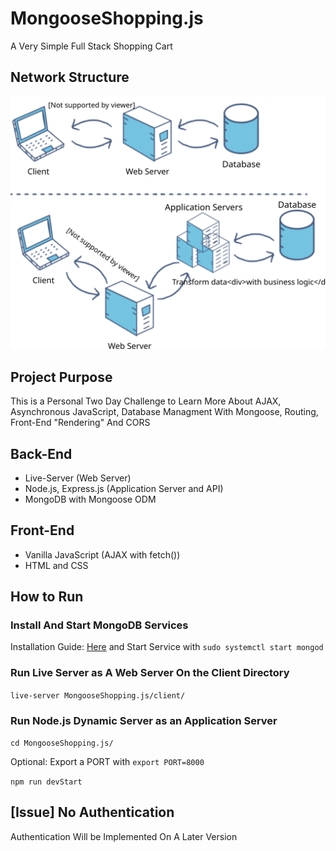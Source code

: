 # MongooseShopping.js
A Very Simple Full Stack Shopping Cart

## Network Structure
![Network Stucture](stucture.svg)

## Project Purpose
This is a Personal Two Day Challenge to Learn More About AJAX, Asynchronous JavaScript, Database Managment With Mongoose, Routing, Front-End "Rendering" And CORS

## Back-End
* Live-Server (Web Server)
* Node.js, Express.js (Application Server and API)
* MongoDB with Mongoose ODM
## Front-End
* Vanilla JavaScript (AJAX with fetch())
* HTML and CSS
## How to Run
### Install And Start MongoDB Services
Installation Guide: [Here](https://docs.mongodb.com/manual/tutorial/install-mongodb-on-ubuntu/) and Start Service with ```sudo systemctl start mongod```

### Run Live Server as A Web Server On the Client Directory
```live-server MongooseShopping.js/client/ ```
### Run Node.js Dynamic Server as an Application Server
```cd MongooseShopping.js/``` 

Optional: Export a PORT with ```export PORT=8000```

```npm run devStart```

## [Issue] No Authentication
Authentication Will be Implemented On A Later Version
